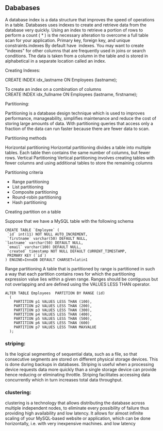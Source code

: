 ## Dababases

A database index is a data structure that improves the speed of operations in a table.
Databases uses indexes  to create and retrieve data from the database very quickly. Using an index to retrieve a portion of rows to perform a count ( * ) is the necessary alteration to overcome a full table scan for your application. Primary key, foreign key, and unique constraints.indexes By default have  indexes. You may want to create "indexes" for other columns that are frequently used in joins or search conditions.
The data is taken from a column in the table and is stored in alphabetical in a separate location called an index. 

Creating Indexes:

CREATE INDEX idx_lastname
ON Employees (lastname);

To create an index on a combination of columns
CREATE INDEX idx_fullname
ON Employees (lastname, firstname);

Partitioning:

Partitioning is a database design technique which is used to improves performance, manageability, simplifies maintenance and reduce the cost of storing large amounts of data. With partitioning queries that access only a fraction of the data can run faster because there are fewer data to scan.

Partitioning methods

Horizontal partitioning
Horizontal partitioning divides a table into multiple tables. Each table then contains the same number of columns, but fewer rows.
Vertical Partitioning
Vertical partitioning involves creating tables with fewer columns and using additional tables to store the remaining columns

Partitioning criteria

* Range partitioning
* List partitioning
* Composite partitioning
* Round-robin partitioning
* Hash partitioning

Creating partition on a table

Suppose that we have a MySQL table with the following schema
```
CREATE TABLE `Employee` (
 `id` int(11) NOT NULL AUTO_INCREMENT,
 `firstname` varchar(50) DEFAULT NULL,
`lastname` varchar(50) DEFAULT NULL,
 `email` varchar(100) DEFAULT NULL,
 `created` timestamp NOT NULL DEFAULT CURRENT_TIMESTAMP,
 PRIMARY KEY (`id`)
) ENGINE=InnoDB DEFAULT CHARSET=latin1
```


Range partitioning
A table that is partitioned by range is partitioned in such a way that each partition contains rows for which the partitioning expression value lies within a given range. Ranges should be contiguous but not overlapping and are defined using the VALUES LESS THAN operator.
 
```
ALTER TABLE Employees  PARTITION BY RANGE (id)
  (
    PARTITION p1 VALUES LESS THAN (100),
    PARTITION p2 VALUES LESS THAN (200), 
    PARTITION p3 VALUES LESS THAN (300),  
    PARTITION p4 VALUES LESS THAN (400),
    PARTITION p5 VALUES LESS THAN (500),
    PARTITION p6 VALUES LESS THAN (600)
    PARTITION p7 VALUES LESS THAN MAXVALUE 
  );
```
### striping:
Is the logical segmenting of sequential data, such as a file, so that consecutive segments are stored on different physical storage devices. This is done during backups in databases. Striping is useful when a processing device requests data more quickly than a single storage device can provide hence reducing or eliminating throttle. Striping facilitates accessing data concurrently which in turn increases total data throughput.

### clustering:

clustering is a technology that allows distributing the database across multiple independent nodes, to eliminate every possibility of failure thus providing high availability and low latency. It allows for almost infinite scaling of your MySQL-based website or application, which can be done horizontally, i.e. with very inexpensive machines. and low latency
